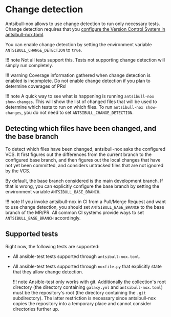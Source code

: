 <!--
Copyright (c) Ansible Project
GNU General Public License v3.0+ (see LICENSES/GPL-3.0-or-later.txt or https://www.gnu.org/licenses/gpl-3.0.txt)
SPDX-License-Identifier: GPL-3.0-or-later
-->

# Change detection

Antsibull-nox allows to use change detection to run only necessary tests.
Change detection requires that you [configure the Version Control System in antsibull-nox.toml](config-file.md#version-control-system-configuration).

You can enable change detection by setting the environment variable `ANTSIBULL_CHANGE_DETECTION` to `true`.

!!! note
    Not all tests support this. Tests not supporting change detection will simply run completely.

!!! warning
    Coverage information gathered when change detection is enabled is incomplete.
    Do not enable change detection if you plan to determine coverages of PRs!

!!! note
    A quick way to see what is happening is running `antsibull-nox show-changes`.
    This will show the list of changed files that will be used to determine which tests to run on which files.
    To run `antsibull-nox show-changes`, you do not need to set `ANTSIBULL_CHANGE_DETECTION`.

## Detecting which files have been changed, and the base branch

To detect which files have been changed, antsibull-nox asks the configured VCS.
It first figures out the differences from the current branch to the configured base branch,
and then figures out the local changes that have not yet been committed,
and considers untracked files that are not ignored by the VCS.

By default, the base branch considered is the main development branch.
If that is wrong, you can explicitly configure the base branch by setting the environment variable `ANTSIBULL_BASE_BRANCH`.

!!! note
    If you invoke antsibull-nox in CI from a Pull/Merge Request and want to use change detection,
    you should set `ANTSIBULL_BASE_BRANCH` to the base branch of the MR/PR.
    All common CI systems provide ways to set `ANTSIBULL_BASE_BRANCH` accordingly.

## Supported tests

Right now, the following tests are supported:

* All ansible-test tests supported through `antsibull-nox.toml`.
* All ansible-test tests supported through `noxfile.py` that explicitly state that they allow change detection.

    !!! note
        Ansible-test only works with git.
        Additionally the collection's root directory (the directory containing `galaxy.yml` and `antsibull-nox.toml`)
        must be the repository's root (the directory containing the `.git` subdirectory).
        The latter restriction is necessary since antsibull-nox copies the repository into a temporary place
        and cannot consider directories further up.
